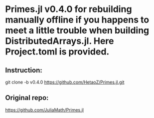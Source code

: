 # Primes.jl v0.4.0 for rebuilding manually offline if you happens to meet a little trouble when building DistributedArrays.jl. Here Project.toml is provided.

## Instruction:

git clone -b v0.4.0 https://github.com/HetaoZ/Primes.jl.git

## Original repo:

https://github.com/JuliaMath/Primes.jl
